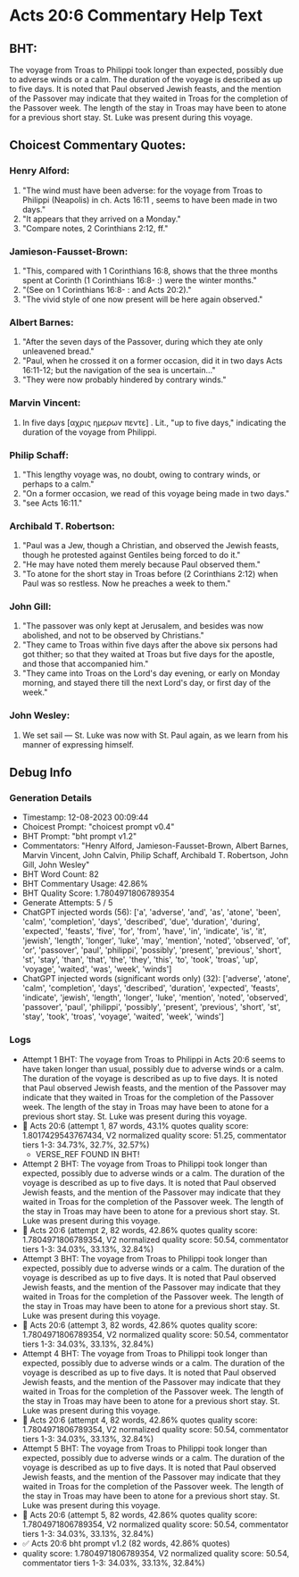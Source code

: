 # Acts 20:6 Commentary Help Text

## BHT:
The voyage from Troas to Philippi took longer than expected, possibly due to adverse winds or a calm. The duration of the voyage is described as up to five days. It is noted that Paul observed Jewish feasts, and the mention of the Passover may indicate that they waited in Troas for the completion of the Passover week. The length of the stay in Troas may have been to atone for a previous short stay. St. Luke was present during this voyage.

## Choicest Commentary Quotes:
### Henry Alford:
1. "The wind must have been adverse: for the voyage from Troas to Philippi (Neapolis) in ch. Acts 16:11 , seems to have been made in two days."
2. "It appears that they arrived on a Monday."
3. "Compare notes, 2 Corinthians 2:12, ff."

### Jamieson-Fausset-Brown:
1. "This, compared with 1 Corinthians 16:8, shows that the three months spent at Corinth (1 Corinthians 16:8- :) were the winter months."
2. "(See on 1 Corinthians 16:8- : and Acts 20:2)."
3. "The vivid style of one now present will be here again observed."

### Albert Barnes:
1. "After the seven days of the Passover, during which they ate only unleavened bread."
2. "Paul, when he crossed it on a former occasion, did it in two days Acts 16:11-12; but the navigation of the sea is uncertain..."
3. "They were now probably hindered by contrary winds."

### Marvin Vincent:
1. In five days [αχρις ημερων πεντε] . Lit., "up to five days," indicating the duration of the voyage from Philippi.


### Philip Schaff:
1. "This lengthy voyage was, no doubt, owing to contrary winds, or perhaps to a calm."
2. "On a former occasion, we read of this voyage being made in two days."
3. "see Acts 16:11."

### Archibald T. Robertson:
1. "Paul was a Jew, though a Christian, and observed the Jewish feasts, though he protested against Gentiles being forced to do it."
2. "He may have noted them merely because Paul observed them."
3. "To atone for the short stay in Troas before (2 Corinthians 2:12) when Paul was so restless. Now he preaches a week to them."

### John Gill:
1. "The passover was only kept at Jerusalem, and besides was now abolished, and not to be observed by Christians."
2. "They came to Troas within five days after the above six persons had got thither; so that they waited at Troas but five days for the apostle, and those that accompanied him."
3. "They came into Troas on the Lord's day evening, or early on Monday morning, and stayed there till the next Lord's day, or first day of the week."

### John Wesley:
1. We set sail — St. Luke was now with St. Paul again, as we learn from his manner of expressing himself.



## Debug Info
### Generation Details
- Timestamp: 12-08-2023 00:09:44
- Choicest Prompt: "choicest prompt v0.4"
- BHT Prompt: "bht prompt v1.2"
- Commentators: "Henry Alford, Jamieson-Fausset-Brown, Albert Barnes, Marvin Vincent, John Calvin, Philip Schaff, Archibald T. Robertson, John Gill, John Wesley"
- BHT Word Count: 82
- BHT Commentary Usage: 42.86%
- BHT Quality Score: 1.7804971806789354
- Generate Attempts: 5 / 5
- ChatGPT injected words (56):
	['a', 'adverse', 'and', 'as', 'atone', 'been', 'calm', 'completion', 'days', 'described', 'due', 'duration', 'during', 'expected', 'feasts', 'five', 'for', 'from', 'have', 'in', 'indicate', 'is', 'it', 'jewish', 'length', 'longer', 'luke', 'may', 'mention', 'noted', 'observed', 'of', 'or', 'passover', 'paul', 'philippi', 'possibly', 'present', 'previous', 'short', 'st', 'stay', 'than', 'that', 'the', 'they', 'this', 'to', 'took', 'troas', 'up', 'voyage', 'waited', 'was', 'week', 'winds']
- ChatGPT injected words (significant words only) (32):
	['adverse', 'atone', 'calm', 'completion', 'days', 'described', 'duration', 'expected', 'feasts', 'indicate', 'jewish', 'length', 'longer', 'luke', 'mention', 'noted', 'observed', 'passover', 'paul', 'philippi', 'possibly', 'present', 'previous', 'short', 'st', 'stay', 'took', 'troas', 'voyage', 'waited', 'week', 'winds']

### Logs
- Attempt 1 BHT: The voyage from Troas to Philippi in Acts 20:6 seems to have taken longer than usual, possibly due to adverse winds or a calm. The duration of the voyage is described as up to five days. It is noted that Paul observed Jewish feasts, and the mention of the Passover may indicate that they waited in Troas for the completion of the Passover week. The length of the stay in Troas may have been to atone for a previous short stay. St. Luke was present during this voyage.
- 🔄 Acts 20:6 (attempt 1, 87 words, 43.1% quotes quality score: 1.8017429543767434, V2 normalized quality score: 51.25, commentator tiers 1-3: 34.73%, 32.7%, 32.57%) 
	- VERSE_REF FOUND IN BHT!
- Attempt 2 BHT: The voyage from Troas to Philippi took longer than expected, possibly due to adverse winds or a calm. The duration of the voyage is described as up to five days. It is noted that Paul observed Jewish feasts, and the mention of the Passover may indicate that they waited in Troas for the completion of the Passover week. The length of the stay in Troas may have been to atone for a previous short stay. St. Luke was present during this voyage.
- 🔄 Acts 20:6 (attempt 2, 82 words, 42.86% quotes quality score: 1.7804971806789354, V2 normalized quality score: 50.54, commentator tiers 1-3: 34.03%, 33.13%, 32.84%)
- Attempt 3 BHT: The voyage from Troas to Philippi took longer than expected, possibly due to adverse winds or a calm. The duration of the voyage is described as up to five days. It is noted that Paul observed Jewish feasts, and the mention of the Passover may indicate that they waited in Troas for the completion of the Passover week. The length of the stay in Troas may have been to atone for a previous short stay. St. Luke was present during this voyage.
- 🔄 Acts 20:6 (attempt 3, 82 words, 42.86% quotes quality score: 1.7804971806789354, V2 normalized quality score: 50.54, commentator tiers 1-3: 34.03%, 33.13%, 32.84%)
- Attempt 4 BHT: The voyage from Troas to Philippi took longer than expected, possibly due to adverse winds or a calm. The duration of the voyage is described as up to five days. It is noted that Paul observed Jewish feasts, and the mention of the Passover may indicate that they waited in Troas for the completion of the Passover week. The length of the stay in Troas may have been to atone for a previous short stay. St. Luke was present during this voyage.
- 🔄 Acts 20:6 (attempt 4, 82 words, 42.86% quotes quality score: 1.7804971806789354, V2 normalized quality score: 50.54, commentator tiers 1-3: 34.03%, 33.13%, 32.84%)
- Attempt 5 BHT: The voyage from Troas to Philippi took longer than expected, possibly due to adverse winds or a calm. The duration of the voyage is described as up to five days. It is noted that Paul observed Jewish feasts, and the mention of the Passover may indicate that they waited in Troas for the completion of the Passover week. The length of the stay in Troas may have been to atone for a previous short stay. St. Luke was present during this voyage.
- 🔄 Acts 20:6 (attempt 5, 82 words, 42.86% quotes quality score: 1.7804971806789354, V2 normalized quality score: 50.54, commentator tiers 1-3: 34.03%, 33.13%, 32.84%)
- ✅ Acts 20:6 bht prompt v1.2 (82 words, 42.86% quotes)
- quality score: 1.7804971806789354, V2 normalized quality score: 50.54, commentator tiers 1-3: 34.03%, 33.13%, 32.84%)